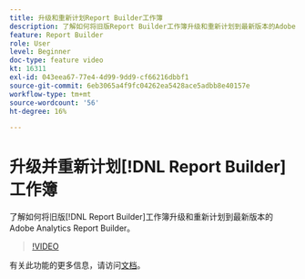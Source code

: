 ```yaml
---
title: 升级和重新计划Report Builder工作簿
description: 了解如何将旧版Report Builder工作簿升级和重新计划到最新版本的Adobe Analytics Report Builder。
feature: Report Builder
role: User
level: Beginner
doc-type: feature video
kt: 16311
exl-id: 043eea67-77e4-4d99-9dd9-cf66216dbbf1
source-git-commit: 6eb3065a4f9fc04262ea5428ace5adbb8e40157e
workflow-type: tm+mt
source-wordcount: '56'
ht-degree: 16%

---
```


# 升级并重新计划[!DNL Report Builder]工作簿

了解如何将旧版[!DNL Report Builder]工作簿升级和重新计划到最新版本的Adobe Analytics Report Builder。

>[!VIDEO](https://video.tv.adobe.com/v/3434957/?quality=12&learn=on)

有关此功能的更多信息，请访问[文档](https://experienceleague.adobe.com/en/docs/analytics/analyze/report-builder/home)。
